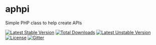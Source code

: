 # aphpi
Simple PHP class to help create APIs

[![Latest Stable Version](https://poser.pugx.org/acidjazz/aphpi/v/stable.svg)](https://packagist.org/packages/acidjazz/aphpi)
[![Total Downloads](https://poser.pugx.org/acidjazz/aphpi/downloads.svg)](https://packagist.org/packages/acidjazz/aphpi)
[![Latest Unstable Version](https://poser.pugx.org/acidjazz/aphpi/v/unstable.svg)](https://packagist.org/packages/acidjazz/aphpi)
[![License](https://poser.pugx.org/acidjazz/aphpi/license.svg)](https://packagist.org/packages/acidjazz/aphpi)
[![Gitter](https://img.shields.io/badge/GITTER-join%20chat-green.svg)](https://gitter.im/acidjazz/aphpi?utm_source=badge&utm_medium=badge&utm_campaign=pr-badge&utm_content=badge)



